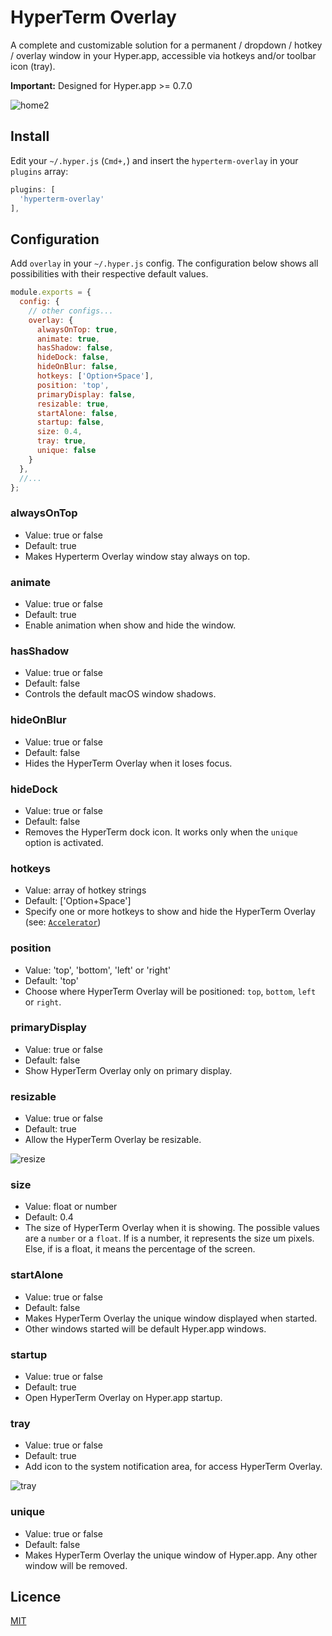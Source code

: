 # HyperTerm Overlay

A complete and customizable solution for a permanent / dropdown / hotkey / overlay window in your Hyper.app, accessible via hotkeys and/or toolbar icon (tray).

**Important:** Designed for Hyper.app >= 0.7.0

![home2](https://cloud.githubusercontent.com/assets/924158/17121698/d122bcaa-52ab-11e6-876c-25a267d00e89.gif)

## Install

Edit your `~/.hyper.js` (`Cmd+,`) and insert the `hyperterm-overlay` in your `plugins` array:
```js
plugins: [
  'hyperterm-overlay'
],
```

## Configuration

Add `overlay` in your `~/.hyper.js` config.
The configuration below shows all possibilities with their respective default values.

```js
module.exports = {
  config: {
    // other configs...
    overlay: {
      alwaysOnTop: true,
      animate: true,
      hasShadow: false,
      hideDock: false,
      hideOnBlur: false,
      hotkeys: ['Option+Space'],
      position: 'top',
      primaryDisplay: false,
      resizable: true,
      startAlone: false,
      startup: false,
      size: 0.4,
      tray: true,
      unique: false
    }
  },
  //...
};
```

### alwaysOnTop
- Value: true or false
- Default: true
- Makes Hyperterm Overlay window stay always on top.

### animate
- Value: true or false
- Default: true
- Enable animation when show and hide the window.

### hasShadow
- Value: true or false
- Default: false
- Controls the default macOS window shadows.

### hideOnBlur
- Value: true or false
- Default: false
- Hides the HyperTerm Overlay when it loses focus.

### hideDock
- Value: true or false
- Default: false
- Removes the HyperTerm dock icon. It works only when the `unique` option is activated.

### hotkeys
- Value: array of hotkey strings
- Default: ['Option+Space']
- Specify one or more hotkeys to show and hide the HyperTerm Overlay (see: [`Accelerator`](https://github.com/electron/electron/blob/master/docs/api/accelerator.md))

### position
- Value: 'top', 'bottom', 'left' or 'right'
- Default: 'top'
- Choose where HyperTerm Overlay will be positioned: `top`, `bottom`, `left` or `right`.

### primaryDisplay
- Value: true or false
- Default: false
- Show HyperTerm Overlay only on primary display.

### resizable
- Value: true or false
- Default: true
- Allow the HyperTerm Overlay be resizable.

![resize](https://cloud.githubusercontent.com/assets/924158/17121469/5281a916-52aa-11e6-92f5-fa1c3dff75c8.gif)

### size
- Value: float or number
- Default: 0.4
- The size of HyperTerm Overlay when it is showing.
 The possible values are a `number` or a `float`.
 If is a number, it represents the size um pixels.
 Else, if is a float, it means the percentage of the screen.

### startAlone
- Value: true or false
- Default: false
- Makes HyperTerm Overlay the unique window displayed when started.
- Other windows started will be default Hyper.app windows.

### startup
- Value: true or false
- Default: true
- Open HyperTerm Overlay on Hyper.app startup.

### tray
- Value: true or false
- Default: true
- Add icon to the system notification area, for access HyperTerm Overlay.

![tray](https://cloud.githubusercontent.com/assets/924158/17121470/5294b02e-52aa-11e6-9bca-9d70f186c60b.gif)

### unique
- Value: true or false
- Default: false
- Makes HyperTerm Overlay the unique window of Hyper.app. Any other window will be removed.

## Licence

[MIT](LICENSE.md)
